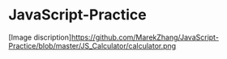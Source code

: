 # JavaScript-Practice
[Image discription]https://github.com/MarekZhang/JavaScript-Practice/blob/master/JS_Calculator/calculator.png
